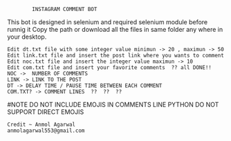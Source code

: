 			INSTAGRAM COMMENT BOT
This bot is designed in selenium and required selenium module before runnig it
Copy the path or download all the files in same folder any where in your desktop.
 
	Edit dt.txt file with some integer value minimun -> 20 , maximun -> 50
	Edit link.txt file and insert the post link where you wants to comment
	Edit noc.txt file and insert the integer value maximun -> 10
	Edit com.txt file and insert your favorite comments  ?? all DONE!! 
	NOC ->  NUMBER OF COMMENTS
	LINK -> LINK TO THE POST
	DT -> DELAY TIME / PAUSE TIME BETWEEN EACH COMMENT 
	COM.TXT? -> COMMENT LINES  ??  ??  ?? 
  #NOTE 
  DO NOT INCLUDE EMOJIS IN COMMENTS LINE PYTHON DO NOT
  SUPPORT DIRECT EMOJIS

	Credit ~ Anmol Agarwal
	anmolagarwal553@gmail.com
